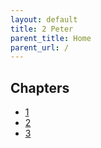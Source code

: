 ```yaml
---
layout: default
title: 2 Peter
parent_title: Home
parent_url: /
---
```


## Chapters

* [1](./1.md)
* [2](./2.md)
* [3](./3.md)
